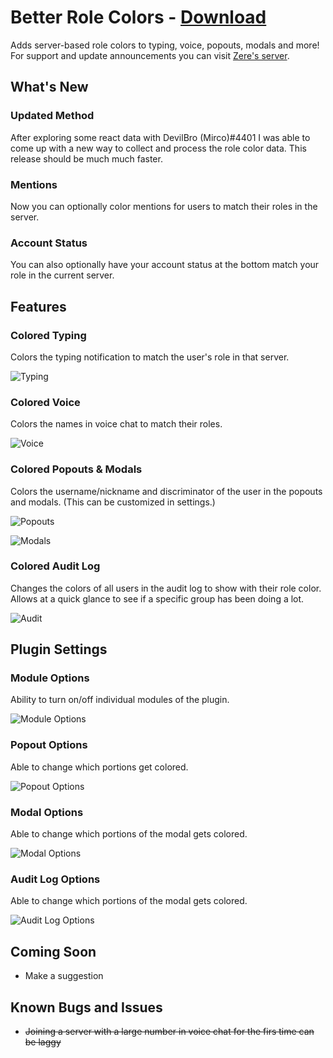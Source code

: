 # Better Role Colors - [Download](https://raw.githubusercontent.com/rauenzi/BetterDiscordAddons/master/Plugins/BetterRoleColors/BetterRoleColors.plugin.js)

Adds server-based role colors to typing, voice, popouts, modals and more! For support and update announcements you can visit [Zere's server](http://discord.zackrauen.com/).

## What's New

### Updated Method

After exploring some react data with DevilBro (Mirco)#4401 I was able to come up with a new way to collect and process the role color data. This release should be much much faster.

### Mentions

Now you can optionally color mentions for users to match their roles in the server.

### Account Status

You can also optionally have your account status at the bottom match your role in the current server.

## Features

### Colored Typing

Colors the typing notification to match the user's role in that server.

![Typing](http://discord.zackrauen.com/BetterRoleColors/typing.png)

### Colored Voice

Colors the names in voice chat to match their roles.

![Voice](http://discord.zackrauen.com/BetterRoleColors/voice.png)

### Colored Popouts & Modals

Colors the username/nickname and discriminator of the user in the popouts and modals. (This can be customized in settings.)

![Popouts](http://discord.zackrauen.com/BetterRoleColors/popout.png)

![Modals](http://discord.zackrauen.com/BetterRoleColors/modal.png)

### Colored Audit Log

Changes the colors of all users in the audit log to show with their role color. Allows at a quick glance to see if a specific group has been doing a lot.

![Audit](http://discord.zackrauen.com/BetterRoleColors/auditlog.png)

## Plugin Settings

### Module Options

Ability to turn on/off individual modules of the plugin.

![Module Options](http://discord.zackrauen.com/BetterRoleColors/module_settings.png)

### Popout Options

Able to change which portions get colored.

![Popout Options](http://discord.zackrauen.com/BetterRoleColors/popout_settings.png)

### Modal Options

Able to change which portions of the modal gets colored.

![Modal Options](http://discord.zackrauen.com/BetterRoleColors/modal_settings.png)

### Audit Log Options

Able to change which portions of the modal gets colored.

![Audit Log Options](http://discord.zackrauen.com/BetterRoleColors/auditlog_settings.png)

## Coming Soon
 - Make a suggestion

## Known Bugs and Issues
 - ~~Joining a server with a large number in voice chat for the firs time can be laggy~~


